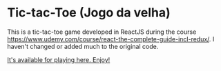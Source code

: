 # Tic-tac-Toe (Jogo da velha)


This is a tic-tac-toe game developed in ReactJS during the course https://www.udemy.com/course/react-the-complete-guide-incl-redux/.
I haven't changed or added much to the original code. 



[It's available for playing here. Enjoy!](https://jojogodavelha.netlify.app/)
